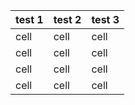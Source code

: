 | test 1 | test 2 | test 3 |
| --- | --- | --- |
| cell | cell | cell |
| cell | cell | cell |
| cell | cell | cell |
| cell | cell | cell |




